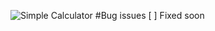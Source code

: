 ![Simple Calculator](https://github.com/user-attachments/assets/eb3be012-32d6-4024-97d9-1defb8a20e68)
#Bug issues 
[ ] Fixed soon
